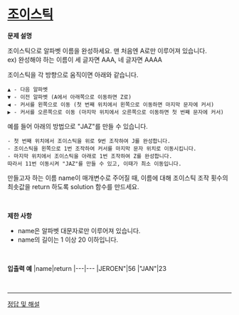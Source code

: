 # [조이스틱](https://programmers.co.kr/learn/courses/30/lessons/42860)

**문제 설명**  

조이스틱으로 알파벳 이름을 완성하세요. 맨 처음엔 A로만 이루어져 있습니다.  
ex) 완성해야 하는 이름이 세 글자면 AAA, 네 글자면 AAAA

조이스틱을 각 방향으로 움직이면 아래와 같습니다.

```
▲ - 다음 알파벳
▼ - 이전 알파벳 (A에서 아래쪽으로 이동하면 Z로)
◀ - 커서를 왼쪽으로 이동 (첫 번째 위치에서 왼쪽으로 이동하면 마지막 문자에 커서)
▶ - 커서를 오른쪽으로 이동 (마지막 위치에서 오른쪽으로 이동하면 첫 번째 문자에 커서)
```

예를 들어 아래의 방법으로 "JAZ"를 만들 수 있습니다.
```
- 첫 번째 위치에서 조이스틱을 위로 9번 조작하여 J를 완성합니다.
- 조이스틱을 왼쪽으로 1번 조작하여 커서를 마지막 문자 위치로 이동시킵니다.
- 마지막 위치에서 조이스틱을 아래로 1번 조작하여 Z를 완성합니다.
따라서 11번 이동시켜 "JAZ"를 만들 수 있고, 이때가 최소 이동입니다.
```
만들고자 하는 이름 name이 매개변수로 주어질 때, 이름에 대해 조이스틱 조작 횟수의 최솟값을 return 하도록 solution 함수를 만드세요.

</br>

**제한 사항**
* name은 알파벳 대문자로만 이루어져 있습니다.
* name의 길이는 1 이상 20 이하입니다.

</br>

**입출력 예**
|name|return
|---|---
|JEROEN"|56
|"JAN"|23

</br>

***
[정답 및 해설](https://github.com/sapzilking/algorithm/blob/main/programmers/%ED%83%90%EC%9A%95%EB%B2%95(Greedy)/%EC%A1%B0%EC%9D%B4%EC%8A%A4%ED%8B%B1/JavaSolution.md)

